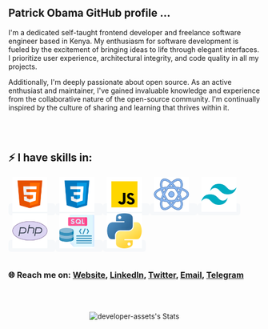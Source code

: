 <h2>Patrick Obama GitHub profile ...</h2>

I'm a dedicated self-taught frontend developer and freelance software engineer based in Kenya. My enthusiasm for software development is fueled by the excitement of bringing ideas to life through elegant interfaces. I prioritize user experience, architectural integrity, and code quality in all my projects.

Additionally, I'm deeply passionate about open source. As an active enthusiast and maintainer, I've gained invaluable knowledge and experience from the collaborative nature of the open-source community. I'm continually inspired by the culture of sharing and learning that thrives within it.

<br>
<br>

<h2>⚡ I have skills in:</h2>

<kbd style="background-color: #f6f8fa; color: white; border-radius: 6px; padding: 4px 8px;">
  <img src="https://raw.githubusercontent.com/developer-assets/public-hosting/main/readme/html-img.png" alt="HTML5" width="70" height="70">
</kbd>

<kbd style="background-color: #f6f8fa; color: white; border-radius: 6px; padding: 4px 8px;">
  <img src="https://raw.githubusercontent.com/developer-assets/public-hosting/main/readme/css-img.png" alt="CSS" width="70" height="70">
</kbd>

<kbd style="background-color: #f6f8fa; color: white; border-radius: 6px; padding: 4px 8px;">
  <img src="https://raw.githubusercontent.com/developer-assets/public-hosting/main/readme/javascript-img.png" alt="JavaScript" width="70" height="70">
</kbd>

<kbd style="background-color: #f6f8fa; color: white; border-radius: 6px; padding: 4px 8px;">
  <img src="https://raw.githubusercontent.com/developer-assets/public-hosting/main/readme/react-img.png" alt="React" width="70" height="70">
</kbd>

<kbd style="background-color: #f6f8fa; color: white; border-radius: 6px; padding: 4px 8px;">
  <img src="https://raw.githubusercontent.com/developer-assets/public-hosting/main/readme/tailwind-img.png" alt="Tailwind CSS" width="70" height="70">
</kbd>

<kbd style="background-color: #f6f8fa; color: white; border-radius: 6px; padding: 4px 8px;">
  <img src="https://raw.githubusercontent.com/developer-assets/public-hosting/main/readme/php-img.png" alt="PHP" width="70" height="70">
</kbd>

<kbd style="background-color: #f6f8fa; color: white; border-radius: 6px; padding: 4px 8px;">
  <img src="https://raw.githubusercontent.com/developer-assets/public-hosting/main/readme/sql-img.png" alt="SQL" width="70" height="70">
</kbd>

<kbd style="background-color: #f6f8fa; color: white; border-radius: 6px; padding: 4px 8px;">
  <img src="https://raw.githubusercontent.com/developer-assets/public-hosting/main/readme/python-img.png" alt="Python" width="70" height="70">
</kbd>

<br>
<br>

### 🌐 Reach me on: [Website](https://patrick-portfolio-d16l.onrender.com/), [LinkedIn](https://www.linkedin.com/in/patrick-obama-8269152bb/), [Twitter](https://twitter.com/cybicl), [Email](mailto:999patrickobama@gmail.com), [Telegram](https://t.me/you_cant_park_there)

<br>
<br>

<div align="center">

![developer-assets's Stats](https://github-readme-stats.vercel.app/api?username=developer-assets&theme=tokyonight&show_icons=true&hide_border=true&count_private=true)<br>
</div>
